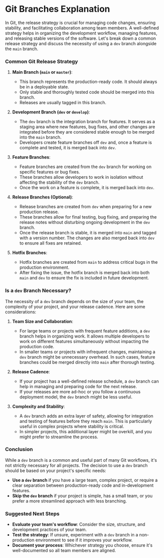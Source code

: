 # Git Branches Explanation

In Git, the release strategy is crucial for managing code changes, ensuring stability, and facilitating collaboration among team members. A well-defined strategy helps in organizing the development workflow, managing features, and releasing stable versions of the software. Let's break down a common release strategy and discuss the necessity of using a `dev` branch alongside the `main` branch.

### Common Git Release Strategy

1. **Main Branch (`main` or `master`)**:
   - This branch represents the production-ready code. It should always be in a deployable state.
   - Only stable and thoroughly tested code should be merged into this branch.
   - Releases are usually tagged in this branch.

2. **Development Branch (`dev` or `develop`)**:
   - The `dev` branch is the integration branch for features. It serves as a staging area where new features, bug fixes, and other changes are integrated before they are considered stable enough to be merged into the `main` branch.
   - Developers create feature branches off `dev` and, once a feature is complete and tested, it is merged back into `dev`.

3. **Feature Branches**:
   - Feature branches are created from the `dev` branch for working on specific features or bug fixes.
   - These branches allow developers to work in isolation without affecting the stability of the `dev` branch.
   - Once the work on a feature is complete, it is merged back into `dev`.

4. **Release Branches (Optional)**:
   - Release branches are created from `dev` when preparing for a new production release.
   - These branches allow for final testing, bug fixing, and preparing the release notes without disturbing ongoing development in the `dev` branch.
   - Once the release branch is stable, it is merged into `main` and tagged with a version number. The changes are also merged back into `dev` to ensure all fixes are retained.

5. **Hotfix Branches**:
   - Hotfix branches are created from `main` to address critical bugs in the production environment.
   - After fixing the issue, the hotfix branch is merged back into both `main` and `dev` to ensure the fix is included in future development.

### Is a `dev` Branch Necessary?

The necessity of a `dev` branch depends on the size of your team, the complexity of your project, and your release cadence. Here are some considerations:

1. **Team Size and Collaboration**:
   - For large teams or projects with frequent feature additions, a `dev` branch helps in organizing work. It allows multiple developers to work on different features simultaneously without impacting the production code.
   - In smaller teams or projects with infrequent changes, maintaining a `dev` branch might be unnecessary overhead. In such cases, feature branches could be merged directly into `main` after thorough testing.

2. **Release Cadence**:
   - If your project has a well-defined release schedule, a `dev` branch can help in managing and preparing code for the next release.
   - If your releases are more ad-hoc or you follow a continuous deployment model, the `dev` branch might be less useful.

3. **Complexity and Stability**:
   - A `dev` branch adds an extra layer of safety, allowing for integration and testing of features before they reach `main`. This is particularly useful in complex projects where stability is critical.
   - In simpler projects, this additional layer might be overkill, and you might prefer to streamline the process.

### Conclusion

While a `dev` branch is a common and useful part of many Git workflows, it's not strictly necessary for all projects. The decision to use a `dev` branch should be based on your project's specific needs:

- **Use a `dev` branch** if you have a large team, complex project, or require a clear separation between production-ready code and in-development features.
- **Skip the `dev` branch** if your project is simple, has a small team, or you prefer a more streamlined approach with less branching.

### Suggested Next Steps

- **Evaluate your team's workflow**: Consider the size, structure, and development practices of your team.
- **Test the strategy**: If unsure, experiment with a `dev` branch in a non-production environment to see if it improves your workflow.
- **Document your process**: Whichever strategy you choose, ensure it's well-documented so all team members are aligned.

